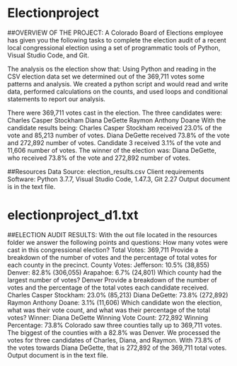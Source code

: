# Electionproject
##OVERVIEW OF THE PROJECT:
A Colorado Board of Elections employee has given you the following tasks to complete the election audit of a recent local congressional election using a set of programmatic tools of Python, Visual Studio Code, and Git.

The analysis os the election show that:
Using Python and reading in the CSV election data set we determined out of the 369,711 votes some patterns and analysis.
We created a python script and would read and write data, performed calculations on the counts, and used loops and conditional statements to report our analysis.

There were 369,711 votes cast in the election.
The three candidates were:
Charles Casper Stockham
Diana DeGette
Raymon Anthony Doane
With the candidate results being:
Charles Casper Stockham received 23.0% of the vote and 85,213 number of votes.
Diana DeGette received 73.8% of the vote and 272,892 number of votes.
Candidate 3 received 3.1% of the vote and 11,606 number of votes.
The winner of the election was:
Diana DeGette, who received 73.8% of the vote and 272,892 number of votes.

##Resources
Data Source: election_results.csv
Client requirements
Software: Python 3.7.7, Visual Studio Code, 1.47.3, Git 2.27
Output document is in the text file.
# electionproject_d1.txt


##ELECTION AUDIT RESULTS:
With the out file located in the resources folder we answer the following points and questions:
How many votes were cast in this congressional election?
Total Votes: 369,711
Provide a breakdown of the number of votes and the percentage of total votes for each county in the precinct.
County Votes:
Jefferson: 10.5% (38,855)
Denver: 82.8% (306,055)
Arapahoe: 6.7% (24,801)
Which county had the largest number of votes?
Denver
Provide a breakdown of the number of votes and the percentage of the total votes each candidate received.
Charles Casper Stockham: 23.0% (85,213)
Diana DeGette: 73.8% (272,892)
Raymon Anthony Doane: 3.1% (11,606)
Which candidate won the election, what was their vote count, and what was their percentage of the total votes?
Winner: Diana DeGette
Winning Vote Count: 272,892
Winning Percentage: 73.8%
Colorado saw three counties tally up to 369,711 votes. The biggest of the counties with a 82.8% was Denver. We processed the votes for three candidates of Charles, Diana, and Raymon. With 73.8% of the votes towards Diana DeGette, that is 272,892 of the 369,711 total votes.
Output document is in the text file.
